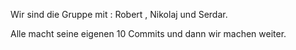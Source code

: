 Wir sind die Gruppe mit : Robert , Nikolaj und Serdar.


Alle macht seine eigenen 10 Commits und dann wir machen weiter.
